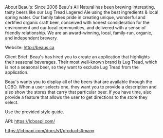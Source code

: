 About Beau's: Since 2006 Beau's All Natural has been brewing interesting, tasty beers like our Lug Tread Lagered Ale using the best ingredients & local spring water. Our family takes pride in creating unique, wonderful and certified organic craft beer, conceived with honest consideration for the environment and our local communities, and delivered with a sense of friendly relationship. We are an award-winning, local, family-run, organic, and independent brewery.

Website: http://beaus.ca

Client Brief: Beau's has hired you to create an application that highlights their seasonal beverages. Their most well-known brand is Lug Tread, which is not a seasonal beer, so they want to exclude Lug Tread from the application.

Beau's wants you to display all of the beers that are available through the LCBO. When a user selects one, they want you to provide a description and also show the stores that carry that particular beer. If you have time, also provide a feature that allows the user to get directions to the store they select.

Use the provided style guide.

API: https://lcboapi.com/

https://lcboapi.com/docs/v1/products#many